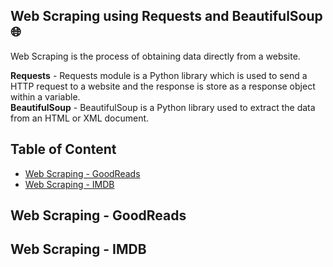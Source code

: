## Web Scraping using Requests and BeautifulSoup 🌐

Web Scraping is the process of obtaining data directly from a website.

**Requests** - Requests module is a Python library which is used to send a HTTP request to a website and the response is store as a response object within a variable.<br>
**BeautifulSoup** - BeautifulSoup is a Python library used to extract the data from an HTML or XML document.

## Table of Content
* [Web Scraping - GoodReads](#web-scraping---goodreads)
* [Web Scraping - IMDB](#web-scraping---imdb)

## Web Scraping - GoodReads

## Web Scraping - IMDB
